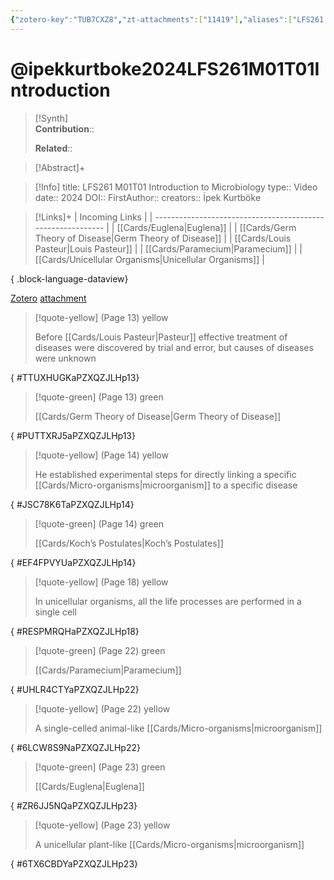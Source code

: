 ```yaml
---
{"zotero-key":"TUB7CXZ8","zt-attachments":["11419"],"aliases":["LFS261 M01T01 Introduction to Microbiology"],"keywords":null,"FirstAuthor":"[[ İpek Kurtböke]]","tags":["source/video","Uni/LFS261"],"dg-publish":true,"permalink":"/sources/video/ipekkurtboke2024-lfs-261-m01-t01-introduction/","dgPassFrontmatter":true}
---
```


# @ipekkurtboke2024LFS261M01T01Introduction

>[!Synth]  
>**Contribution**::  
>  
>**Related**:: 
>  

> [!Abstract]+
> 

> [!Info]
> title: LFS261 M01T01 Introduction to Microbiology
> type:: Video 
> date:: 2024
> DOI:: 
> FirstAuthor:: 
> creators:: İpek Kurtböke

> [!Links]+
>  | Incoming Links                                              |
> | ----------------------------------------------------------- |
> | [[Cards/Euglena\|Euglena]]                               |
> | [[Cards/Germ Theory of Disease\|Germ Theory of Disease]] |
> | [[Cards/Louis Pasteur\|Louis Pasteur]]                   |
> | [[Cards/Paramecium\|Paramecium]]                         |
> | [[Cards/Unicellular Organisms\|Unicellular Organisms]]   |
> 
{ .block-language-dataview}


[Zotero](zotero://select/library/items/TUB7CXZ8) [attachment](<file:///Users/nathanmaxwell/Zotero/storage/PZXQZJLH/LFS261%20M01T01%20Introduction%20to%20Microbiology.pdf>)

> [!quote-yellow] (Page 13) yellow
> 
> Before [[Cards/Louis Pasteur\|Pasteur]] effective treatment of diseases were discovered by trial and error, but causes of diseases were unknown
>
{ #TTUXHUGKaPZXQZJLHp13}


> [!quote-green] (Page 13) green
> 
> [[Cards/Germ Theory of Disease\|Germ Theory of Disease]]
>
{ #PUTTXRJ5aPZXQZJLHp13}


> [!quote-yellow] (Page 14) yellow
> 
> He established experimental steps for directly linking a specific [[Cards/Micro-organisms\|microorganism]] to a specific disease
>
{ #JSC78K6TaPZXQZJLHp14}


> [!quote-green] (Page 14) green
> 
> [[Cards/Koch’s Postulates\|Koch’s Postulates]]
>
{ #EF4FPVYUaPZXQZJLHp14}


> [!quote-yellow] (Page 18) yellow
> 
> In unicellular organisms, all the life processes are performed in a single cell
>
{ #RESPMRQHaPZXQZJLHp18}


> [!quote-green] (Page 22) green
> 
> [[Cards/Paramecium\|Paramecium]]
>
{ #UHLR4CTYaPZXQZJLHp22}


> [!quote-yellow] (Page 22) yellow
> 
> A single-celled animal-like [[Cards/Micro-organisms\|microorganism]]
>
{ #6LCW8S9NaPZXQZJLHp22}


> [!quote-green] (Page 23) green
> 
> [[Cards/Euglena\|Euglena]]
>
{ #ZR6JJ5NQaPZXQZJLHp23}


> [!quote-yellow] (Page 23) yellow
> 
> A unicellular plant-like [[Cards/Micro-organisms\|microorganism]]
>
{ #6TX6CBDYaPZXQZJLHp23}

